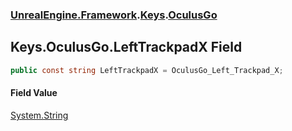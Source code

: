 ### [UnrealEngine.Framework](UnrealEngine_Framework.md 'UnrealEngine.Framework').[Keys](Keys.md 'UnrealEngine.Framework.Keys').[OculusGo](Keys_OculusGo.md 'UnrealEngine.Framework.Keys.OculusGo')
## Keys.OculusGo.LeftTrackpadX Field
```csharp
public const string LeftTrackpadX = OculusGo_Left_Trackpad_X;
```
#### Field Value
[System.String](https://docs.microsoft.com/en-us/dotnet/api/System.String 'System.String')
